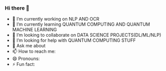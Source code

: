 ### Hi there 👋

- 🔭 I’m currently working on NLP AND OCR
- 🌱 I’m currently learning QUANTUM COMPUTING AND QUANTUM MACHINE LEARNING
- 👯 I’m looking to collaborate on DATA SCIENCE PROJECTS(DL/ML/NLP)
- 🤔 I’m looking for help with QUANTUM COMPUTING STUFF
- 💬 Ask me about 
- 📫 How to reach me: 
- 😄 Pronouns: 
- ⚡ Fun fact: 

